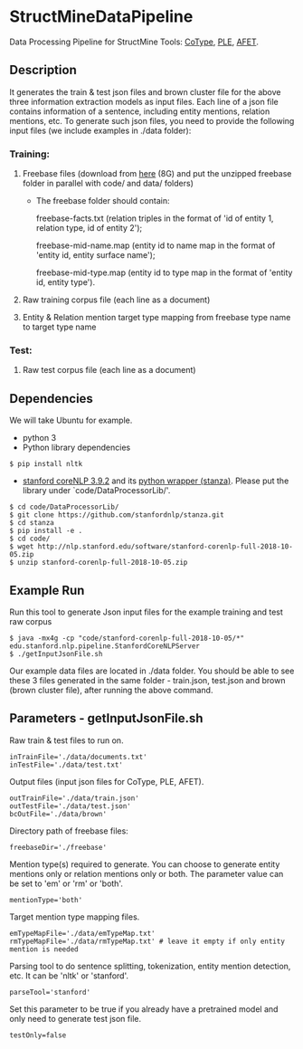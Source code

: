 # StructMineDataPipeline
Data Processing Pipeline for StructMine Tools: [CoType](https://github.com/shanzhenren/CoType), [PLE](https://github.com/shanzhenren/PLE), [AFET](https://github.com/shanzhenren/AFET).

## Description
It generates the train & test json files and brown cluster file for the above three information extraction models as input files. Each line of a json file contains information of a sentence, including entity mentions, relation mentions, etc.
To generate such json files, you need to provide the following input files (we include examples in ./data folder):

### Training:
1. Freebase files (download from [here](https://drive.google.com/file/d/0B--ZKWD8ahE4aXhOLXFUeDZBVzA/view?usp=sharing) (8G) and put the unzipped freebase folder in parallel with code/ and data/ folders)
  
    * The freebase folder should contain: 
    
      freebase-facts.txt (relation triples in the format of 'id of entity 1, relation type, id of entity 2'); 
      
      freebase-mid-name.map (entity id to name map in the format of 'entity id, entity surface name');
      
      freebase-mid-type.map (entity id to type map in the format of 'entity id, entity type'). 

2. Raw training corpus file (each line as a document)

3. Entity & Relation mention target type mapping from freebase type name to target type name

### Test:
1. Raw test corpus file (each line as a document) 

## Dependencies
We will take Ubuntu for example.

* python 3
* Python library dependencies
```
$ pip install nltk
```

* [stanford coreNLP 3.9.2](http://stanfordnlp.github.io/CoreNLP/) and its [python wrapper (stanza)](https://github.com/stanfordnlp/stanza). Please put the library under `code/DataProcessorLib/'.

```
$ cd code/DataProcessorLib/
$ git clone https://github.com/stanfordnlp/stanza.git
$ cd stanza
$ pip install -e .
$ cd code/
$ wget http://nlp.stanford.edu/software/stanford-corenlp-full-2018-10-05.zip
$ unzip stanford-corenlp-full-2018-10-05.zip
```

## Example Run
Run this tool to generate Json input files for the example training and test raw corpus

```
$ java -mx4g -cp "code/stanford-corenlp-full-2018-10-05/*" edu.stanford.nlp.pipeline.StanfordCoreNLPServer
$ ./getInputJsonFile.sh  
```
Our example data files are located in ./data folder. You should be able to see these 3 files generated in the same folder - train.json, test.json and brown (brown cluster file), after running the above command.

## Parameters - getInputJsonFile.sh
Raw train & test files to run on.
```
inTrainFile='./data/documents.txt'
inTestFile='./data/test.txt'
```
Output files (input json files for CoType, PLE, AFET).
```
outTrainFile='./data/train.json'
outTestFile='./data/test.json'
bcOutFile='./data/brown'
```
Directory path of freebase files:
```
freebaseDir='./freebase'
```
Mention type(s) required to generate. You can choose to generate entity mentions only or relation mentions only or both. The parameter value can be set to 'em' or 'rm' or 'both'.
```
mentionType='both'
```
Target mention type mapping files.
```
emTypeMapFile='./data/emTypeMap.txt'
rmTypeMapFile='./data/rmTypeMap.txt' # leave it empty if only entity mention is needed
```
Parsing tool to do sentence splitting, tokenization, entity mention detection, etc. It can be 'nltk' or 'stanford'.
```
parseTool='stanford'
```
Set this parameter to be true if you already have a pretrained model and only need to generate test json file.
```
testOnly=false
```
